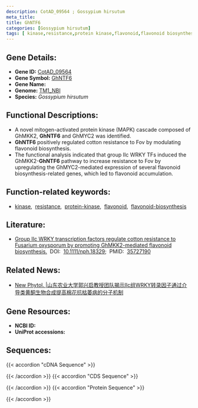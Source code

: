 ```yaml
---
description: CotAD_09564 ; Gossypium hirsutum
meta_title:
title: GhNTF6
categories: [Gossypium hirsutum]
tags: [ kinase,resistance,protein kinase,flavonoid,flavonoid biosynthesis ]
---
```


## Gene Details:
- **Gene ID:**	[CotAD_09564](https://yanglab.hzau.edu.cn/cott/PublicFun/total_jump.1?target=genomics/gene_index&gene_id=CotAD_09564)
- **Gene Symbol:** <u>GhNTF6</u>
- **Gene Name:** 
- **Genome:** [TM1_NBI](https://yanglab.hzau.edu.cn/CottonMD/download.1)
- **Species:** *Gossypium hirsutum*

## Functional Descriptions:
   - A novel mitogen-activated protein kinase (MAPK) cascade composed of GhMKK2, **GhNTF6** and GhMYC2 was identified.
   - **GhNTF6** positively regulated cotton resistance to Fov by modulating flavonoid biosynthesis.
   - The functional analysis indicated that group IIc WRKY TFs induced the GhMKK2-**GhNTF6** pathway to increase resistance to Fov by upregulating the GhMYC2-mediated expression of several flavonoid biosynthesis-related genes, which led to flavonoid accumulation.

## Function-related keywords:
   - [kinase](/tags/kinase/),&nbsp;&nbsp;[resistance](/tags/resistance/),&nbsp;&nbsp;[protein-kinase](/tags/protein-kinase/),&nbsp;&nbsp;[flavonoid](/tags/flavonoid/),&nbsp;&nbsp;[flavonoid-biosynthesis](/tags/flavonoid-biosynthesis/)

## Literature:
   - [Group IIc WRKY transcription factors regulate cotton resistance to Fusarium oxysporum by promoting GhMKK2-mediated flavonoid biosynthesis.]( https://nph.onlinelibrary.wiley.com/doi/10.1111/nph.18329)&nbsp;&nbsp;DOI:&nbsp;&nbsp;[10.1111/nph.18329](https://nph.onlinelibrary.wiley.com/doi/10.1111/nph.18329);&nbsp;&nbsp;PMID:&nbsp;&nbsp;[35727190](https://pubmed.ncbi.nlm.nih.gov/35727190/)

## Related News:
   - [New Phytol. |山东农业大学郭兴启教授团队揭示ΙΙc组WRKY转录因子通过介导类黄酮生物合成提高棉花抗枯萎病的分子机制](https://mp.weixin.qq.com/s?__biz=Mzg3MDEwNDEyMg==&mid=2247531875&idx=2&sn=21728dbe7e270b65ab78ffe315d58455&chksm=ce90d036f9e75920246f6ad8d2db9039559ca6d67213823e2bb8615ceddaf51bbb2a1a9ea447&scene=27#wechat_redirect)

## Gene Resources:
- **NCBI ID:**  [](https://www.ncbi.nlm.nih.gov/gene/?term=)
- **UniProt accessions:** [](https://www.uniprot.org/uniprotkb//entry)



## Sequences:
{{< accordion "cDNA Sequence" >}}

{{< /accordion >}}
{{< accordion "CDS Sequence" >}}

{{< /accordion >}}
{{< accordion "Protein Sequence" >}}

{{< /accordion >}}
